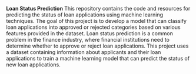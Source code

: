 **Loan Status Prediction**
This repository contains the code and resources for predicting the status of loan applications using machine learning techniques. The goal of this project is to develop a model that can classify loan applications into approved or rejected categories based on various features provided in the dataset.
Loan status prediction is a common problem in the finance industry, where financial institutions need to determine whether to approve or reject loan applications. This project uses a dataset containing information about applicants and their loan applications to train a machine learning model that can predict the status of new loan applications.
